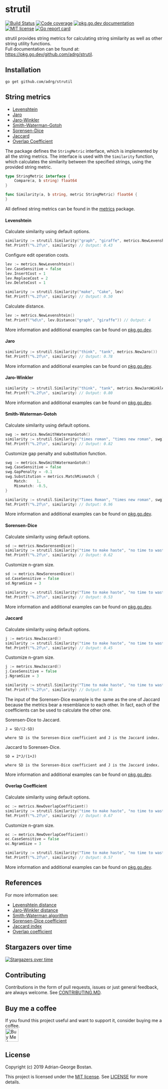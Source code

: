strutil
=======
[![Build Status](https://github.com/adrg/strutil/workflows/CI/badge.svg)](https://github.com/adrg/strutil/actions?query=workflow%3ACI)
[![Code coverage](https://codecov.io/gh/adrg/strutil/branch/master/graphs/badge.svg?branch=master)](https://codecov.io/gh/adrg/strutil)
[![pkg.go.dev documentation](https://pkg.go.dev/badge/github.com/adrg/strutil)](https://pkg.go.dev/github.com/adrg/strutil)
[![MIT license](https://img.shields.io/badge/license-MIT-red.svg?style=flat-square)](https://opensource.org/licenses/MIT)
[![Go report card](https://goreportcard.com/badge/github.com/adrg/strutil)](https://goreportcard.com/report/github.com/adrg/strutil)

strutil provides string metrics for calculating string similarity as well as
other string utility functions.  
Full documentation can be found at: https://pkg.go.dev/github.com/adrg/strutil.

## Installation

```
go get github.com/adrg/strutil
```

## String metrics

- [Levenshtein](#levenshtein)
- [Jaro](#jaro)
- [Jaro-Winkler](#jaro-winkler)
- [Smith-Waterman-Gotoh](#smith-waterman-gotoh)
- [Sorensen-Dice](#sorensen-dice)
- [Jaccard](#jaccard)
- [Overlap Coefficient](#overlap-coefficient)

The package defines the `StringMetric` interface, which is implemented by all
the string metrics. The interface is used with the `Similarity` function, which
calculates the similarity between the specified strings, using the provided
string metric.

```go
type StringMetric interface {
    Compare(a, b string) float64
}

func Similarity(a, b string, metric StringMetric) float64 {
}
```

All defined string metrics can be found in the
[metrics](https://pkg.go.dev/github.com/adrg/strutil/metrics) package.

#### Levenshtein

Calculate similarity using default options.
```go
similarity := strutil.Similarity("graph", "giraffe", metrics.NewLevenshtein())
fmt.Printf("%.2f\n", similarity) // Output: 0.43
```

Configure edit operation costs.
```go
lev := metrics.NewLevenshtein()
lev.CaseSensitive = false
lev.InsertCost = 1
lev.ReplaceCost = 2
lev.DeleteCost = 1

similarity := strutil.Similarity("make", "Cake", lev)
fmt.Printf("%.2f\n", similarity) // Output: 0.50
```

Calculate distance.
```go
lev := metrics.NewLevenshtein()
fmt.Printf("%d\n", lev.Distance("graph", "giraffe")) // Output: 4
```

More information and additional examples can be found on
[pkg.go.dev](https://pkg.go.dev/github.com/adrg/strutil/metrics#Levenshtein).

#### Jaro

```go
similarity := strutil.Similarity("think", "tank", metrics.NewJaro())
fmt.Printf("%.2f\n", similarity) // Output: 0.78
```

More information and additional examples can be found on
[pkg.go.dev](https://pkg.go.dev/github.com/adrg/strutil/metrics#Jaro).

#### Jaro-Winkler

```go
similarity := strutil.Similarity("think", "tank", metrics.NewJaroWinkler())
fmt.Printf("%.2f\n", similarity) // Output: 0.80
```

More information and additional examples can be found on
[pkg.go.dev](https://pkg.go.dev/github.com/adrg/strutil/metrics#JaroWinkler).

#### Smith-Waterman-Gotoh

Calculate similarity using default options.
```go
swg := metrics.NewSmithWatermanGotoh()
similarity := strutil.Similarity("times roman", "times new roman", swg)
fmt.Printf("%.2f\n", similarity) // Output: 0.82
```

Customize gap penalty and substitution function.
```go
swg := metrics.NewSmithWatermanGotoh()
swg.CaseSensitive = false
swg.GapPenalty = -0.1
swg.Substitution = metrics.MatchMismatch {
    Match:    1,
    Mismatch: -0.5,
}

similarity := strutil.Similarity("Times Roman", "times new roman", swg)
fmt.Printf("%.2f\n", similarity) // Output: 0.96
```

More information and additional examples can be found on
[pkg.go.dev](https://pkg.go.dev/github.com/adrg/strutil/metrics#SmithWatermanGotoh).

#### Sorensen-Dice

Calculate similarity using default options.
```go
sd := metrics.NewSorensenDice()
similarity := strutil.Similarity("time to make haste", "no time to waste", sd)
fmt.Printf("%.2f\n", similarity) // Output: 0.62
```

Customize n-gram size.
```go
sd := metrics.NewSorensenDice()
sd.CaseSensitive = false
sd.NgramSize = 3

similarity := strutil.Similarity("Time to make haste", "no time to waste", sd)
fmt.Printf("%.2f\n", similarity) // Output: 0.53
```

More information and additional examples can be found on
[pkg.go.dev](https://pkg.go.dev/github.com/adrg/strutil/metrics#SorensenDice).

#### Jaccard

Calculate similarity using default options.
```go
j := metrics.NewJaccard()
similarity := strutil.Similarity("time to make haste", "no time to waste", j)
fmt.Printf("%.2f\n", similarity) // Output: 0.45
```

Customize n-gram size.
```go
j := metrics.NewJaccard()
j.CaseSensitive = false
j.NgramSize = 3

similarity := strutil.Similarity("Time to make haste", "no time to waste", j)
fmt.Printf("%.2f\n", similarity) // Output: 0.36
```

The input of the Sorensen-Dice example is the same as the one of Jaccard
because the metrics bear a resemblance to each other. In fact, each of the
coefficients can be used to calculate the other one.

Sorensen-Dice to Jaccard.
```
J = SD/(2-SD)

where SD is the Sorensen-Dice coefficient and J is the Jaccard index.
```

Jaccard to Sorensen-Dice.
```
SD = 2*J/(1+J)

where SD is the Sorensen-Dice coefficient and J is the Jaccard index.
```

More information and additional examples can be found on
[pkg.go.dev](https://pkg.go.dev/github.com/adrg/strutil/metrics#Jaccard).

#### Overlap Coefficient

Calculate similarity using default options.
```go
oc := metrics.NewOverlapCoefficient()
similarity := strutil.Similarity("time to make haste", "no time to waste", oc)
fmt.Printf("%.2f\n", similarity) // Output: 0.67
```

Customize n-gram size.
```go
oc := metrics.NewOverlapCoefficient()
oc.CaseSensitive = false
oc.NgramSize = 3

similarity := strutil.Similarity("Time to make haste", "no time to waste", oc)
fmt.Printf("%.2f\n", similarity) // Output: 0.57
```

More information and additional examples can be found on
[pkg.go.dev](https://pkg.go.dev/github.com/adrg/strutil/metrics#OverlapCoefficient).

## References

For more information see:
- [Levenshtein distance](https://en.wikipedia.org/wiki/Levenshtein_distance)
- [Jaro-Winkler distance](https://en.wikipedia.org/wiki/Jaro-Winkler_distance)
- [Smith-Waterman algorithm](https://en.wikipedia.org/wiki/Smith-Waterman_algorithm)
- [Sorensen-Dice coefficient](https://en.wikipedia.org/wiki/Sorensen–Dice_coefficient)
- [Jaccard index](https://en.wikipedia.org/wiki/Jaccard_index)
- [Overlap coefficient](https://en.wikipedia.org/wiki/Overlap_coefficient)

## Stargazers over time

[![Stargazers over time](https://starchart.cc/adrg/strutil.svg)](https://starchart.cc/adrg/strutil)

## Contributing

Contributions in the form of pull requests, issues or just general feedback,
are always welcome.
See [CONTRIBUTING.MD](https://github.com/adrg/strutil/blob/master/CONTRIBUTING.md).

## Buy me a coffee

If you found this project useful and want to support it, consider buying me a coffee.  
<a href="https://www.buymeacoffee.com/adrg">
    <img src="https://cdn.buymeacoffee.com/buttons/v2/arial-orange.png" alt="Buy Me A Coffee" height="42px">
</a>

## License
Copyright (c) 2019 Adrian-George Bostan.

This project is licensed under the [MIT license](https://opensource.org/licenses/MIT).
See [LICENSE](https://github.com/adrg/strutil/blob/master/LICENSE) for more details.
